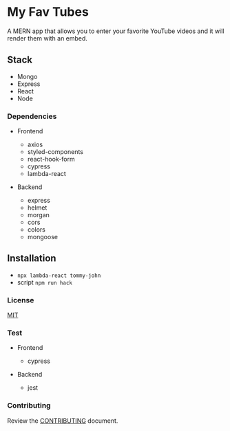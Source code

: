 # My Fav Tubes

A MERN app that allows you to enter your favorite YouTube videos and it will render them with an embed.

## Stack

- Mongo
- Express
- React
- Node

### Dependencies

- Frontend

  - axios
  - styled-components
  - react-hook-form
  - cypress
  - lambda-react

- Backend

  - express
  - helmet
  - morgan
  - cors
  - colors
  - mongoose

## Installation

- `npx lambda-react tommy-john`
- script `npm run hack`

### License

[MIT](https://github.com/jlpanetta1681/my-fav-tubes/blob/master/LICENSE) 

### Test

- Frontend
  - cypress

- Backend
  - jest

### Contributing
Review the [CONTRIBUTING](https://github.com/jlpanetta1681/my-fav-tubes/blob/master/CONTRIBUTING.md) document.
